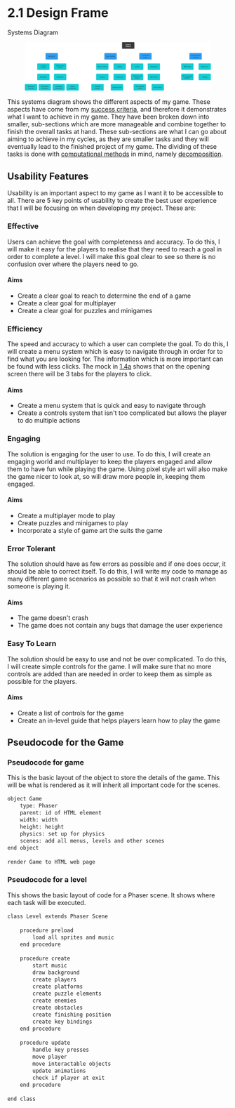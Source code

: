 # 2.1 Design Frame

Systems Diagram

<figure><img src="../.gitbook/assets/image (8) (1).png" alt=""><figcaption></figcaption></figure>

This systems diagram shows the different aspects of my game. These aspects have come from my [success criteria](../analysis/1.5-success-criteria.md), and therefore it demonstrates what I want to achieve in my game. They have been broken down into smaller, sub-sections which are more manageable and combine together to finish the overall tasks at hand. These sub-sections are what I can go about aiming to achieve in my cycles, as they are smaller tasks and they will eventually lead to the finished project of my game. The dividing of these tasks is done with [computational methods](../analysis/1.4b-computational-methods.md) in mind, namely [decomposition](../analysis/1.4b-computational-methods.md#thinking-procedurally-and-decomposition).

## Usability Features

Usability is an important aspect to my game as I want it to be accessible to all. There are 5 key points of usability to create the best user experience that I will be focusing on when developing my project. These are:

### Effective

Users can achieve the goal with completeness and accuracy. To do this, I will make it easy for the players to realise that they need to reach a goal in order to complete a level. I will make this goal clear to see so there is no confusion over where the players need to go.&#x20;

#### Aims

* Create a clear goal to reach to determine the end of a game
* Create a clear goal for multiplayer&#x20;
* Create a clear goal for puzzles and minigames

### Efficiency

The speed and accuracy to which a user can complete the goal. To do this, I will create a menu system which is easy to navigate through in order for to find what you are looking for. The information which is more important can be found with less clicks. The mock in [1.4a](../analysis/1.4a-features-of-the-proposed-solution.md#user-interface) shows that on the opening screen there will be 3 tabs for the players to click.

#### Aims

* Create a menu system that is quick and easy to navigate through
* Create a controls system that isn't too complicated but allows the player to do multiple actions

### Engaging

The solution is engaging for the user to use. To do this, I will create an engaging world and multiplayer to keep the players engaged and allow them to have fun while playing the game. Using pixel style art will also make the game nicer to look at, so will draw more people in, keeping them engaged.

#### Aims

* Create a multiplayer mode to play
* Create puzzles and minigames to play
* Incorporate a style of game art the suits the game

### Error Tolerant

The solution should have as few errors as possible and if one does occur, it should be able to correct itself. To do this, I will write my code to manage as many different game scenarios as possible so that it will not crash when someone is playing it.

#### Aims

* The game doesn't crash
* The game does not contain any bugs that damage the user experience

### Easy To Learn

The solution should be easy to use and not be over complicated. To do this, I will create simple controls for the game. I will make sure that no more controls are added than are needed in order to keep them as simple as possible for the players.

#### Aims

* Create a list of controls for the game
* Create an in-level guide that helps players learn how to play the game

## Pseudocode for the Game

### Pseudocode for game

This is the basic layout of the object to store the details of the game. This will be what is rendered as it will inherit all important code for the scenes.

```
object Game
    type: Phaser
    parent: id of HTML element
    width: width
    height: height
    physics: set up for physics
    scenes: add all menus, levels and other scenes
end object

render Game to HTML web page
```

### Pseudocode for a level

This shows the basic layout of code for a Phaser scene. It shows where each task will be executed.

```
class Level extends Phaser Scene

    procedure preload
        load all sprites and music
    end procedure
    
    procedure create
        start music
        draw background
        create players
        create platforms
        create puzzle elements
        create enemies
        create obstacles
        create finishing position
        create key bindings
    end procedure
    
    procedure update
        handle key presses
        move player
        move interactable objects
        update animations
        check if player at exit
    end procedure
    
end class
```
